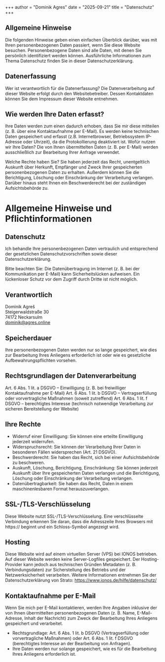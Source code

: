 +++
author = "Dominik Agres"
date = "2025-09-21"
title = "Datenschutz"
+++

## Allgemeine Hinweise

Die folgenden Hinweise geben einen einfachen Überblick darüber, was mit Ihren personenbezogenen Daten passiert, wenn Sie diese Website besuchen. Personenbezogene Daten sind alle Daten, mit denen Sie persönlich identifiziert werden können. Ausführliche Informationen zum Thema Datenschutz finden Sie in dieser Datenschutzerklärung.

## Datenerfassung

Wer ist verantwortlich für die Datenerfassung? Die Datenverarbeitung auf dieser Website erfolgt durch den Websitebetreiber. Dessen Kontaktdaten können Sie dem Impressum dieser Website entnehmen.

## Wie werden Ihre Daten erfasst?

Ihre Daten werden zum einen dadurch erhoben, dass Sie mir diese mitteilen (z. B. über eine Kontaktaufnahme per E-Mail).
Es werden keine technischen Daten gespeichert und erfasst (z.B. Internetbrowser, Betriebssystem IP-Adresse oder Uhrzeit), da die Protokollierung deaktiviert ist.
Wofür nutzen wir Ihre Daten? Die von Ihnen übermittelten Daten (z. B. per E-Mail) werden ausschließlich zur Bearbeitung Ihrer Anfrage verwendet.

Welche Rechte haben Sie? Sie haben jederzeit das Recht, unentgeltlich Auskunft über Herkunft, Empfänger und Zweck Ihrer gespeicherten personenbezogenen Daten zu erhalten. Außerdem können Sie die Berichtigung, Löschung oder Einschränkung der Verarbeitung verlangen. Darüber hinaus steht Ihnen ein Beschwerderecht bei der zuständigen Aufsichtsbehörde zu.

# Allgemeine Hinweise und Pflichtinformationen

## Datenschutz

Ich behandle Ihre personenbezogenen Daten vertraulich und entsprechend der gesetzlichen Datenschutzvorschriften sowie dieser Datenschutzerklärung.

Bitte beachten Sie: Die Datenübertragung im Internet (z. B. bei der Kommunikation per E-Mail) kann Sicherheitslücken aufweisen. Ein lückenloser Schutz vor dem Zugriff durch Dritte ist nicht möglich.

## Verantwortlich
Dominik Agreš \
Steigerwaldstraße 30 \
74172 Neckarsulm \
dominik@agres.online

## Speicherdauer

Ihre personenbezogenen Daten werden nur so lange gespeichert, wie dies zur Bearbeitung Ihres Anliegens erforderlich ist oder wie es gesetzliche Aufbewahrungspflichten vorsehen.

## Rechtsgrundlagen der Datenverarbeitung

Art. 6 Abs. 1 lit. a DSGVO – Einwilligung (z. B. bei freiwilliger Kontaktaufnahme per E-Mail)
Art. 6 Abs. 1 lit. b DSGVO – Vertragserfüllung oder vorvertragliche Maßnahmen (soweit zutreffend)
Art. 6 Abs. 1 lit. f DSGVO – berechtigtes Interesse (technisch notwendige Verarbeitung zur sicheren Bereitstellung der Website)

## Ihre Rechte

- Widerruf einer Einwilligung: Sie können eine erteilte Einwilligung jederzeit widerrufen.
- Widerspruchsrecht: Sie können der Verarbeitung Ihrer Daten in besonderen Fällen widersprechen (Art. 21 DSGVO).
- Beschwerderecht: Sie haben das Recht, sich bei einer Aufsichtsbehörde zu beschweren.
- Auskunft, Löschung, Berichtigung, Einschränkung: Sie können jederzeit Auskunft über Ihre gespeicherten Daten verlangen und die Berichtigung, Löschung oder Einschränkung der Verarbeitung verlangen.
- Datenübertragbarkeit: Sie haben das Recht, Daten in einem maschinenlesbaren Format herauszuverlangen.

## SSL-/TLS-Verschlüsselung

Diese Website nutzt SSL-/TLS-Verschlüsselung. Eine verschlüsselte Verbindung erkennen Sie daran, dass die Adresszeile Ihres Browsers mit https:// beginnt und ein Schloss-Symbol angezeigt wird.

## Hosting

Diese Website wird auf einem virtuellen Server (VPS) bei IONOS betrieben.
Auf dieser Website werden keine Server-Logfiles gespeichert.
Der Hosting-Provider kann jedoch aus technischen Gründen Metadaten (z. B. Verbindungsdaten) zur Sicherstellung des Betriebs und der Netzwerksicherheit verarbeiten.
Weitere Informationen entnehmen Sie der Datenschutzerklärung von Strato: https://www.ionos.de/hilfe/datenschutz/

## Kontaktaufnahme per E-Mail

Wenn Sie mich per E-Mail kontaktieren, werden Ihre Angaben inklusive der von Ihnen übermittelten personenbezogenen Daten (z. B. Name, E-Mail-Adresse, Inhalt der Nachricht) zum Zweck der Bearbeitung Ihres Anliegens gespeichert und verarbeitet.
- Rechtsgrundlage: Art. 6 Abs. 1 lit. b DSGVO (Vertragserfüllung oder vorvertragliche Maßnahmen) oder Art. 6 Abs. 1 lit. f DSGVO (berechtigtes Interesse an der Bearbeitung von Anfragen).
- Ihre Daten werden nur solange gespeichert, wie es für die Bearbeitung Ihres Anliegens erforderlich ist.
